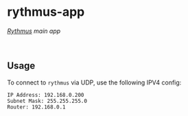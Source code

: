 # rythmus-app
*[Rythmus](https://github.com/chevalvert?q=rythmus) main app*

<br>

## Usage

To connect to `rythmus` via UDP, use the following IPV4 config:
```
IP Address: 192.168.0.200
Subnet Mask: 255.255.255.0
Router: 192.168.0.1
```
